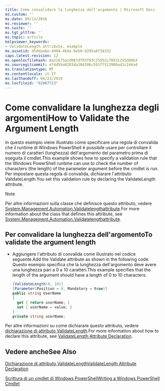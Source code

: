 ```yaml
---
title: Come convalidare la lunghezza dell'argomento | Microsoft Docs
ms.custom: ''
ms.date: 09/13/2016
ms.reviewer: ''
ms.suite: ''
ms.tgt_pltfrm: ''
ms.topic: article
helpviewer_keywords:
- ValidateLength attribute, example
ms.assetid: d5ddaa6e-4904-46da-beb0-0295a8f38332
caps.latest.revision: 12
ms.openlocfilehash: 8a21675acd087df93f93c25952c78931255d60b3
ms.sourcegitcommit: e7445ba8203da304286c591ff513900ad1c244a4
ms.translationtype: MT
ms.contentlocale: it-IT
ms.lasthandoff: 04/23/2019
ms.locfileid: "62067713"
---
```

# <a name="how-to-validate-the-argument-length"></a><span data-ttu-id="4ee7b-102">Come convalidare la lunghezza degli argomenti</span><span class="sxs-lookup"><span data-stu-id="4ee7b-102">How to Validate the Argument Length</span></span>

<span data-ttu-id="4ee7b-103">In questo esempio viene illustrato come specificare una regola di convalida che il runtime di Windows PowerShell è possibile usare per controllare il numero di caratteri (lunghezza) dell'argomento del parametro prima di eseguita il cmdlet.</span><span class="sxs-lookup"><span data-stu-id="4ee7b-103">This example shows how to specify a validation rule that the Windows PowerShell runtime can use to check the number of characters (the length) of the parameter argument before the cmdlet is run.</span></span> <span data-ttu-id="4ee7b-104">Per impostare questa regola di convalida, dichiarare l'attributo ValidateLength.</span><span class="sxs-lookup"><span data-stu-id="4ee7b-104">You set this validation rule by declaring the ValidateLength attribute.</span></span>

> [!NOTE]
> <span data-ttu-id="4ee7b-105">Per altre informazioni sulla classe che definisce questo attributo, vedere [System.Management.Automation.Validatelengthattribute](/dotnet/api/System.Management.Automation.ValidateLengthAttribute).</span><span class="sxs-lookup"><span data-stu-id="4ee7b-105">For more information about the class that defines this attribute, see [System.Management.Automation.Validatelengthattribute](/dotnet/api/System.Management.Automation.ValidateLengthAttribute).</span></span>

## <a name="to-validate-the-argument-length"></a><span data-ttu-id="4ee7b-106">Per convalidare la lunghezza dell'argomento</span><span class="sxs-lookup"><span data-stu-id="4ee7b-106">To validate the argument length</span></span>

- <span data-ttu-id="4ee7b-107">Aggiungere l'attributo di convalida come illustrato nel codice seguente.</span><span class="sxs-lookup"><span data-stu-id="4ee7b-107">Add the Validate attribute as shown in the following code.</span></span> <span data-ttu-id="4ee7b-108">Questo esempio specifica che la lunghezza dell'argomento deve avere una lunghezza pari a 0 a 10 caratteri.</span><span class="sxs-lookup"><span data-stu-id="4ee7b-108">This example specifies that the length of the argument should have a length of 0 to 10 characters.</span></span>

    ```csharp
    [ValidateLength(0, 10)]
    [Parameter(Position = 0, Mandatory = true)]
    public string UserName
    {
      get { return userName; }
      set { userName = value; }
    }
    private string userName;
    ```

<span data-ttu-id="4ee7b-109">Per altre informazioni su come dichiarare questo attributo, vedere [dichiarazione di attributo ValidateLength](./validatelength-attribute-declaration.md).</span><span class="sxs-lookup"><span data-stu-id="4ee7b-109">For more information about how to declare this attribute, see [ValidateLength Attribute Declaration](./validatelength-attribute-declaration.md).</span></span>

## <a name="see-also"></a><span data-ttu-id="4ee7b-110">Vedere anche</span><span class="sxs-lookup"><span data-stu-id="4ee7b-110">See Also</span></span>

[<span data-ttu-id="4ee7b-111">Dichiarazione di attributo ValidateLength</span><span class="sxs-lookup"><span data-stu-id="4ee7b-111">ValidateLength Attribute Declaration</span></span>](./validatelength-attribute-declaration.md)

[<span data-ttu-id="4ee7b-112">Scrittura di un cmdlet di Windows PowerShell</span><span class="sxs-lookup"><span data-stu-id="4ee7b-112">Writing a Windows PowerShell Cmdlet</span></span>](./writing-a-windows-powershell-cmdlet.md)
